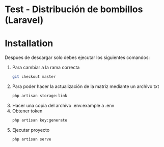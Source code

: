 # Test - Distribución de bombillos (Laravel)

# Installation
Despues de descargar solo debes ejecutar los siguientes comandos:
1. Para cambiar a la rama correcta
   ```sh
   git checkout master
   ```
2. Para poder hacer la actualización de la matriz mediante un archivo txt
   ```sh
   php artisan storage:link
   ```
3. Hacer una copia del archivo .env.example a .env 
4. Obtener token
   ```sh
   php artisan key:generate
   ```
5. Ejecutar proyecto
   ```sh
   php artisan serve
   ```
